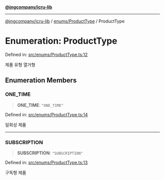 [**@jngcompany/icru-lib**](../../../README.md)

***

[@jngcompany/icru-lib](../../../README.md) / [enums/ProductType](../README.md) / ProductType

# Enumeration: ProductType

Defined in: [src/enums/ProductType.ts:12](https://github.com/jngcompany/icru-lib/blob/d3a4d9c24074b22f396121b6f6d7c5106c66ae75/src/enums/ProductType.ts#L12)

제품 유형 열거형

## Enumeration Members

### ONE\_TIME

> **ONE\_TIME**: `"ONE_TIME"`

Defined in: [src/enums/ProductType.ts:14](https://github.com/jngcompany/icru-lib/blob/d3a4d9c24074b22f396121b6f6d7c5106c66ae75/src/enums/ProductType.ts#L14)

일회성 제품

***

### SUBSCRIPTION

> **SUBSCRIPTION**: `"SUBSCRIPTION"`

Defined in: [src/enums/ProductType.ts:13](https://github.com/jngcompany/icru-lib/blob/d3a4d9c24074b22f396121b6f6d7c5106c66ae75/src/enums/ProductType.ts#L13)

구독형 제품
